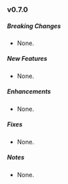 ### v0.7.0

##### Breaking Changes
* None.

##### New Features
* None.

##### Enhancements
* None.

##### Fixes
* None.

##### Notes
* None.